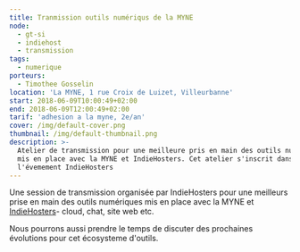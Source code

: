 ```yaml
---
title: Tranmission outils numériqus de la MYNE
node:
  - gt-si
  - indiehost
  - transmission
tags:
  - numerique
porteurs:
  - Timothee Gosselin
location: 'La MYNE, 1 rue Croix de Luizet, Villeurbanne'
start: 2018-06-09T10:00:49+02:00
end: 2018-06-09T12:00:49+02:00
tarif: 'adhesion a la myne, 2e/an'
cover: /img/default-cover.png
thumbnail: /img/default-thumbnail.png
description: >-
  Atelier de transmission pour une meilleure pris en main des outils numériques
  mis en place avec la MYNE et IndieHosters. Cet atelier s'inscrit dans
  l'évemement IndieHosters
---
```

Une session de transmission organisée par IndieHosters pour une meilleurs prise en main des outils numériques mis en place avec la MYNE et [IndieHosters](https://indie.host)- cloud, chat, site web etc. 

Nous pourrons aussi prendre le temps de discuter des prochaines évolutions pour cet écosysteme d'outils.
